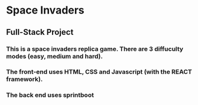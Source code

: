 # Space Invaders
## Full-Stack Project

### This is a space invaders replica game. There are 3 diffuculty modes (easy, medium and hard).
### The front-end uses HTML, CSS and Javascript (with the REACT framework).
### The back end uses sprintboot
